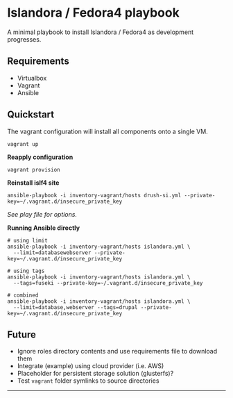 Islandora / Fedora4 playbook
============================

A minimal playbook to install Islandora / Fedora4 as development progresses.

Requirements
------------

- Virtualbox
- Vagrant
- Ansible

Quickstart
----------

The vagrant configuration will install all components onto a single VM.

```
vagrant up
```

**Reapply configuration**

```
vagrant provision
```

**Reinstall islf4 site**

```
ansible-playbook -i inventory-vagrant/hosts drush-si.yml --private-key=~/.vagrant.d/insecure_private_key
```

_See play file for options._

**Running Ansible directly**

```
# using limit
ansible-playbook -i inventory-vagrant/hosts islandora.yml \
  --limit=databasewebserver --private-key=~/.vagrant.d/insecure_private_key

# using tags
ansible-playbook -i inventory-vagrant/hosts islandora.yml \
  --tags=fuseki --private-key=~/.vagrant.d/insecure_private_key

# combined
ansible-playbook -i inventory-vagrant/hosts islandora.yml \
  --limit=database,webserver --tags=drupal --private-key=~/.vagrant.d/insecure_private_key
```

Future
------

- Ignore roles directory contents and use requirements file to download them
- Integrate (example) using cloud provider (i.e. AWS)
- Placeholder for persistent storage solution (glusterfs)?
- Test `vagrant` folder symlinks to source directories

---
